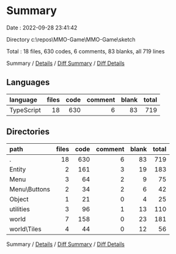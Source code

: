 # Summary

Date : 2022-09-28 23:41:42

Directory c:\\repos\\MMO-Game\\MMO-Game\\sketch

Total : 18 files,  630 codes, 6 comments, 83 blanks, all 719 lines

Summary / [Details](details.md) / [Diff Summary](diff.md) / [Diff Details](diff-details.md)

## Languages
| language | files | code | comment | blank | total |
| :--- | ---: | ---: | ---: | ---: | ---: |
| TypeScript | 18 | 630 | 6 | 83 | 719 |

## Directories
| path | files | code | comment | blank | total |
| :--- | ---: | ---: | ---: | ---: | ---: |
| . | 18 | 630 | 6 | 83 | 719 |
| Entity | 2 | 161 | 3 | 19 | 183 |
| Menu | 3 | 64 | 2 | 9 | 75 |
| Menu\\Buttons | 2 | 34 | 2 | 6 | 42 |
| Object | 1 | 21 | 0 | 4 | 25 |
| utilities | 3 | 96 | 1 | 13 | 110 |
| world | 7 | 158 | 0 | 23 | 181 |
| world\\Tiles | 4 | 44 | 0 | 12 | 56 |

Summary / [Details](details.md) / [Diff Summary](diff.md) / [Diff Details](diff-details.md)